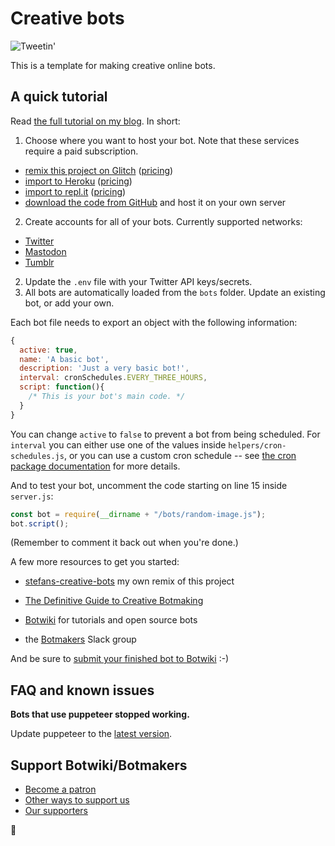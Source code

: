 # Creative bots

![Tweetin'](https://botwiki.org/wp-content/uploads/2020/05/tweet.gif)

This is a template for making creative online bots.

## A quick tutorial

Read [the full tutorial on my blog](https://fourtonfish.com/project/creative-bots/). In short:

1. Choose where you want to host your bot. Note that these services require a paid subscription.

- [remix this project on Glitch](https://glitch.com/edit/#!/remix/creative-bots) ([pricing](https://glitch.com/pricing))
- [import to Heroku](https://heroku.com/deploy?template=https://github.com/fourtonfish/creative-bots/tree/master) ([pricing]())
- [import to repl.it](https://repl.it/glitch/creative-bots) ([pricing](https://repl.it/site/pricing))
- [download the code from GitHub](https://github.com/fourtonfish/creative-bots/archive/master.zip) and host it on your own server

2. Create accounts for all of your bots. Currently supported networks:

<ul>
    <li><a href="https://botwiki.org/tutorials/how-to-create-a-twitter-app/" target="_blank">Twitter</a></li>
    <li><a href="https://botwiki.org/resource/tutorial/how-to-make-a-mastodon-botsin-space-app-bot/" target="_blank">Mastodon</a></li>
    <li><a href="https://glitch.com/edit/#!/creative-bots?path=docs%2Ftumblr.md%3A1%3A0" target="_blank">Tumblr</a></li>
</ul>

2. Update the `.env` file with your Twitter API keys/secrets.
3. All bots are automatically loaded from the `bots` folder. Update an existing bot, or add your own.

Each bot file needs to export an object with the following information:

```js
{
  active: true,
  name: 'A basic bot',
  description: 'Just a very basic bot!',
  interval: cronSchedules.EVERY_THREE_HOURS,
  script: function(){
    /* This is your bot's main code. */
  }
}
```

You can change `active` to `false` to prevent a bot from being scheduled. For `interval` you can either use one of the values inside `helpers/cron-schedules.js`, or you can use a custom cron schedule -- see [the cron package documentation](https://www.npmjs.com/package/cron#available-cron-patterns) for more details.

And to test your bot, uncomment the code starting on line 15 inside `server.js`:

```js
const bot = require(__dirname + "/bots/random-image.js");
bot.script();
```

(Remember to comment it back out when you're done.)

A few more resources to get you started:

- [stefans-creative-bots](https://stefans-creative-bots.glitch.me) my own remix of this project
- [The Definitive Guide to Creative Botmaking](https://botwiki.org/resource/guide/the-definitive-guide-to-creative-botmaking/)

- [Botwiki](https://botwiki.org) for tutorials and open source bots
- the [Botmakers](https://botmakers.org/) Slack group

And be sure to [submit your finished bot to Botwiki](https://botwiki.org/submit-your-bot) :-)

## FAQ and known issues

**Bots that use puppeteer stopped working.**

Update puppeteer to the [latest version](https://www.npmjs.com/package/puppeteer).

## Support Botwiki/Botmakers

- [Become a patron](https://patreon.com/botwiki)
- [Other ways to support us](https://botwiki.org/about/support-us)
- [Our supporters](https://botwiki.org/about/supporters/)

🙇
